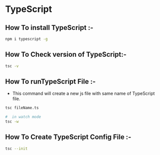 # TypeScript

## How To install TypeScript :-
```bash
npm i typescript -g
```
## How To Check version of TypeScript:-
```bash
tsc -v

```
## How To runTypeScript File :-
- This command will create a new js file with same name of TypeScript file.
```bash
tsc fileName.ts

#  in watch mode
tsc -w
```

## How To Create TypeScript Config File :-

```bash
tsc --init
```